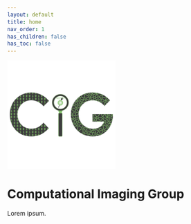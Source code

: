 ```yaml
---
layout: default
title: home
nav_order: 1
has_children: false
has_toc: false
---
```


<p><img src="/cig_logo.png" alt="CIG" width="250" ></p>

# Computational Imaging Group

Lorem ipsum.




